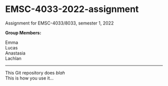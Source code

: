 # EMSC-4033-2022-assignment
Assignment for EMSC-4033/8033, semester 1, 2022

 **Group Members:**    
 
  Emma  
  Lucas  
  Anastasia  
  Lachlan
  
  ---
  
  This Git repository does *blah*  
  This is how you use it...  
